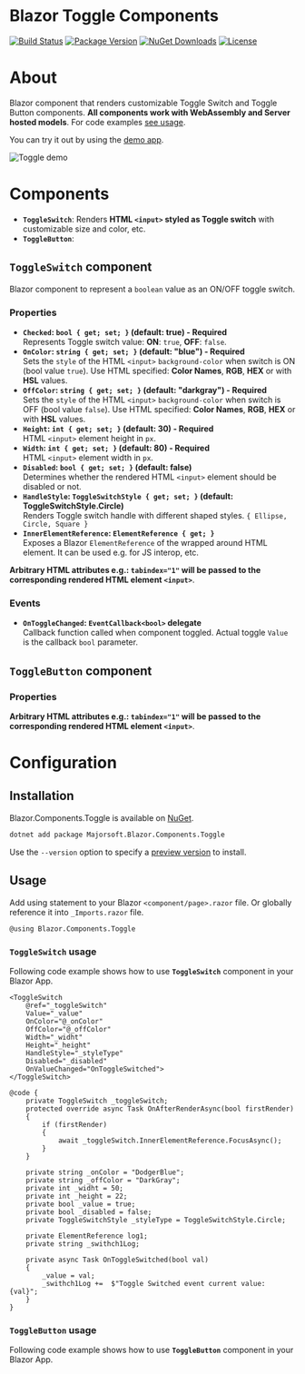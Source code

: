 
Blazor Toggle Components
============
[![Build Status](https://dev.azure.com/major-soft/GitHub/_apis/build/status/blazor-components/blazor-components-build-check)](https://dev.azure.com/major-soft/GitHub/_build/latest?definitionId=6)
[![Package Version](https://img.shields.io/nuget/v/Majorsoft.Blazor.Components.Toggle?label=Latest%20Version)](https://www.nuget.org/packages/Majorsoft.Blazor.Components.Toggle/)
[![NuGet Downloads](https://img.shields.io/nuget/dt/Majorsoft.Blazor.Components.Toggle?label=Downloads)](https://www.nuget.org/packages/Majorsoft.Blazor.Components.Toggle/)
[![License](https://img.shields.io/badge/License-MIT-green.svg)](https://github.com/majorimi/blazor-components/blob/master/LICENSE)

# About

Blazor component that renders customizable Toggle Switch and Toggle Button components. 
**All components work with WebAssembly and Server hosted models**. 
For code examples [see usage](https://github.com/majorimi/blazor-components/blob/master/src/Blazor.Components.TestApps.Common/Components/Toggle.razor).

You can try it out by using the [demo app](https://blazorextensions.z6.web.core.windows.net/Toggle).

![Toggle demo](https://github.com/majorimi/blazor-components/raw/master/.github/docs/gifs/Toggle.gif)

# Components

- **`ToggleSwitch`**: Renders **HTML `<input>` styled as Toggle switch** with customizable size and color, etc.
- **`ToggleButton`**: 

## `ToggleSwitch` component
Blazor component to represent a `boolean` value as an ON/OFF toggle switch.

### Properties
- **`Checked`: `bool { get; set; }` (default: true) - Required** <br />
Represents Toggle switch value: **ON**: `true`, **OFF**: `false`.
- **`OnColor`: `string { get; set; }` (default: "blue") - Required** <br />
Sets the `style` of the HTML `<input>` `background-color` when switch is ON (bool value `true`). Use HTML specified: **Color Names**, **RGB**, **HEX** or with **HSL** values.
- **`OffColor`: `string { get; set; }` (default: "darkgray") - Required** <br />
Sets the `style` of the HTML `<input>` `background-color` when switch is OFF (bool value `false`). Use HTML specified: **Color Names**, **RGB**, **HEX** or with **HSL** values.
- **`Height`: `int { get; set; }` (default: 30) - Required** <br />
HTML `<input>` element height in `px`.
- **`Width`: `int { get; set; }` (default: 80) - Required** <br />
HTML `<input>` element width in `px`.
- **`Disabled`: `bool { get; set; }` (default: false)** <br />
Determines whether the rendered HTML `<input>` element should be disabled or not.
- **`HandleStyle`: `ToggleSwitchStyle { get; set; }` (default: ToggleSwitchStyle.Circle)** <br />
Renders Toggle switch handle with different shaped styles. `{ Ellipse, Circle, Square }`
- **`InnerElementReference`: `ElementReference { get; }`** <br />
Exposes a Blazor `ElementReference` of the wrapped around HTML element. It can be used e.g. for JS interop, etc.

**Arbitrary HTML attributes e.g.: `tabindex="1"` will be passed to the corresponding rendered HTML element `<input>`**.

### Events
- **`OnToggleChanged`: `EventCallback<bool>` delegate** <br />
Callback function called when component toggled. Actual toggle `Value` is the callback `bool` parameter. 

## `ToggleButton` component

### Properties


**Arbitrary HTML attributes e.g.: `tabindex="1"` will be passed to the corresponding rendered HTML element `<input>`**.

# Configuration

## Installation

Blazor.Components.Toggle is available on [NuGet](https://www.nuget.org/packages/Majorsoft.Blazor.Components.Toggle/). 

```sh
dotnet add package Majorsoft.Blazor.Components.Toggle
```
Use the `--version` option to specify a [preview version](https://www.nuget.org/packages/Majorsoft.Blazor.Components.Toggle/absoluteLatest) to install.

## Usage

Add using statement to your Blazor `<component/page>.razor` file. Or globally reference it into `_Imports.razor` file.
```
@using Blazor.Components.Toggle
```

### `ToggleSwitch` usage

Following code example shows how to use **`ToggleSwitch`** component in your Blazor App. 

```
<ToggleSwitch
	@ref="_toggleSwitch"
	Value="_value"
	OnColor="@_onColor"
	OffColor="@_offColor"
	Width="_widht"
	Height="_height"
	HandleStyle="_styleType"
	Disabled="_disabled"
	OnValueChanged="OnToggleSwitched">
</ToggleSwitch>

@code {
	private ToggleSwitch _toggleSwitch;
	protected override async Task OnAfterRenderAsync(bool firstRender)
	{
		if (firstRender)
		{
			await _toggleSwitch.InnerElementReference.FocusAsync();
		}
	}

	private string _onColor = "DodgerBlue";
	private string _offColor = "DarkGray";
	private int _widht = 50;
	private int _height = 22;
	private bool _value = true;
	private bool _disabled = false;
	private ToggleSwitchStyle _styleType = ToggleSwitchStyle.Circle;

	private ElementReference log1;
	private string _swithch1Log;

	private async Task OnToggleSwitched(bool val)
	{
		_value = val;
		_swithch1Log +=  $"Toggle Switched event current value: {val}";
	}
}
```

### `ToggleButton` usage

Following code example shows how to use **`ToggleButton`** component in your Blazor App. 

```


```